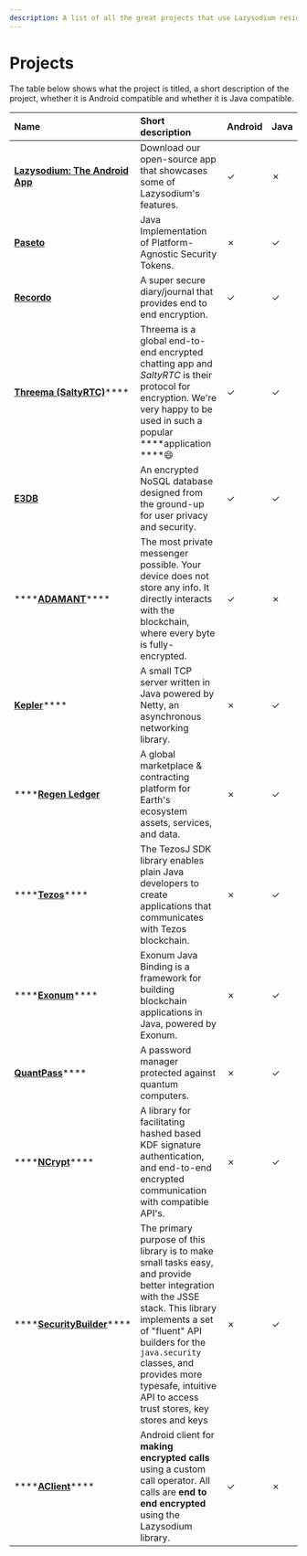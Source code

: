 ```yaml
---
description: A list of all the great projects that use Lazysodium reside on this page.
---
```


# Projects

The table below shows what the project is titled, a short description of the project, whether it is Android compatible and whether it is Java compatible.

| **Name** | **Short description** | **Android** | **Java** |
| :--- | :--- | :--- | :--- |
| [**Lazysodium: The Android App**](https://play.google.com/store/apps/details?id=com.goterl.lazycode.lazysodium.example&pcampaignid=MKT-Other-global-all-co-prtnr-py-PartBadge-Mar2515-1) | Download our open-source app that showcases some of Lazysodium's features. | ✓ | ✗ |
| [**Paseto**](https://github.com/atholbro/paseto) | Java Implementation of Platform-Agnostic Security Tokens. | ✗ | ✓ |
| [**Recordo**](https://recordo.co) | A super secure diary/journal that provides end to end encryption. | ✓ | ✓ |
| [**Threema \(SaltyRTC\)**](https://github.com/saltyrtc/saltyrtc-client-java)\*\*\*\* | Threema is a global end-to-end encrypted chatting app and _SaltyRTC_ is their protocol for encryption. We're very happy to be used in such a popular ****application ****😄 | ✓ | ✓ |
| [**E3DB**](https://tozny.com/e3db/) | An encrypted NoSQL database designed from the ground-up for user privacy and security. | ✓ | ✓ |
| \*\*\*\*[**ADAMANT**](https://adamant.im/)\*\*\*\* | The most private messenger possible. Your device does not store any info. It directly interacts with the blockchain, where every byte is fully-encrypted. | ✓ | ✗ |
| [**Kepler**](https://github.com/Quackster/Kepler)\*\*\*\* | A small TCP server written in Java powered by Netty, an asynchronous networking library. | ✗ | ✓ |
| \*\*\*\*[**Regen Ledger**](https://www.regen.network/) | A global marketplace & contracting platform for Earth's ecosystem assets, services, and data. | ✗ | ✓ |
| \*\*\*\*[**Tezos**](https://github.com/LMilfont/TezosJ-plainjava)\*\*\*\* | The TezosJ SDK library enables plain Java developers to create applications that communicates with Tezos blockchain. | ✗ | ✓ |
| \*\*\*\*[**Exonum**](https://github.com/exonum/exonum-java-binding)\*\*\*\* | Exonum Java Binding is a framework for building blockchain applications in Java, powered by Exonum. | ✗ | ✓ |
| [**QuantPass**](https://github.com/maxjava44/QuantPass)\*\*\*\* | A password manager protected against quantum computers. | ✗ | ✓ |
| \*\*\*\*[**NCrypt**](https://github.com/charlesportwoodii/ncryptf-java)\*\*\*\* | A library for facilitating hashed based KDF signature authentication, and end-to-end encrypted communication with compatible API's. | ✗ | ✓ |
| \*\*\*\*[**SecurityBuilder**](https://github.com/tersesystems/securitybuilder)\*\*\*\* | The primary purpose of this library is to make small tasks easy, and provide better integration with the JSSE stack. This library implements a set of "fluent" API builders for the `java.security` classes, and provides more typesafe, intuitive API to access trust stores, key stores and keys | ✗ | ✓ |
| \*\*\*\*[**AClient**](https://github.com/AAccount/dt_call_aclient)\*\*\*\* | Android client for **making encrypted calls** using a custom call operator. All calls are **end to end encrypted** using the Lazysodium library. | ✓ | ✗ |

